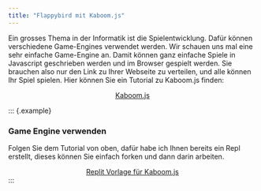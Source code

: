 ```yaml
---
title: "Flappybird mit Kaboom.js"
---
```


Ein grosses Thema in der Informatik ist die Spielentwicklung. Dafür können
verschiedene Game-Engines verwendet werden. Wir schauen uns mal eine sehr
einfache Game-Engine an. Damit können ganz einfache Spiele in Javascript
geschrieben werden und im Browser gespielt werden. Sie brauchen also nur den
Link zu Ihrer Webseite zu verteilen, und alle können Ihr Spiel spielen. Hier
können Sie ein Tutorial zu Kaboom.js finden:

<center>
<a href="https://kaboomjs.com/doc/intro">Kaboom.js</a>
</center>

::: {.example}
### Game Engine verwenden

Folgen Sie dem Tutorial von oben, dafür habe ich Ihnen bereits ein Repl
erstellt, dieses können Sie einfach forken und dann darin arbeiten.

<center>
<a href="https://replit.com/@CedricGeissmann/kaboom-flappy?v=1">Replit Vorlage
für Kaboom.js</a>
</center>
:::

